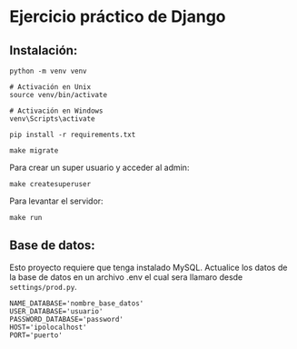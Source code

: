 # Ejercicio práctico de Django

## Instalación:

```
python -m venv venv

# Activación en Unix
source venv/bin/activate

# Activación en Windows
venv\Scripts\activate

pip install -r requirements.txt

make migrate
```

Para crear un super usuario y acceder al admin:

```
make createsuperuser
```

Para levantar el servidor:

```
make run
```

## Base de datos:

Esto proyecto requiere que tenga instalado MySQL.
Actualice los datos de la base de datos en un archivo .env el cual sera llamaro desde `settings/prod.py`.

```
NAME_DATABASE='nombre_base_datos'
USER_DATABASE='usuario'
PASSWORD_DATABASE='password'
HOST='ipolocalhost'
PORT='puerto'
```
